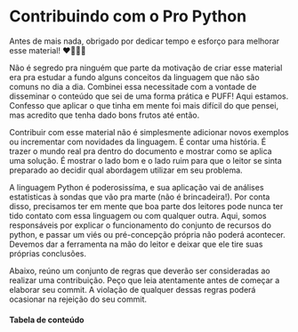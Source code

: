 # Contribuindo com o Pro Python

Antes de mais nada, obrigado por dedicar tempo e esforço para melhorar esse material! ❤🎇🎆🎉

Não é segredo pra ninguém que parte da motivação de criar esse material era pra estudar a fundo alguns conceitos da linguagem que não são comuns no dia a dia. Combinei essa necessitade com a vontade de disseminar o conteúdo que sei de uma forma prática e PUFF! Aqui estamos. Confesso que aplicar o que tinha em mente foi mais difícil do que pensei, mas acredito que tenha dado bons frutos até então. 

Contribuir com esse material não é simplesmente adicionar novos exemplos ou incrementar com novidades da linguagem. É contar uma história. É trazer o mundo real pra dentro do documento e mostrar como se aplica uma solução. É mostrar o lado bom e o lado ruim para que o leitor se sinta preparado ao decidir qual abordagem utilizar em seu problema. 

A linguagem Python é poderosissíma, e sua aplicação vai de análises estatisticas à sondas que vão pra marte (não é brincadeira!). Por conta disso, precisamos ter em mente que boa parte dos leitores pode nunca ter tido contato com essa linguagem ou com qualquer outra. Aqui, somos responsáveis por explicar o funcionamento do conjunto de recursos do python, e passar um viés ou pré-concepção própria não poderá acontecer. Devemos dar a ferramenta na mão do leitor e deixar que ele tire suas próprias conclusões. 

Abaixo, reúno um conjunto de regras que deverão ser consideradas ao realizar uma contribuição. Peço que leia atentamente antes de começar a elaborar seu commit. A violação de qualquer dessas regras poderá ocasionar na rejeição do seu commit. 

#### Tabela de conteúdo

